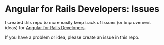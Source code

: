 # Angular for Rails Developers: Issues

I created this repo to more easily keep track of issues (or improvement ideas) for [Angular for Rails Developers](https://www.angularonrails.com/angular-rails-developers/).

If you have a problem or idea, please create an issue in this repo.
